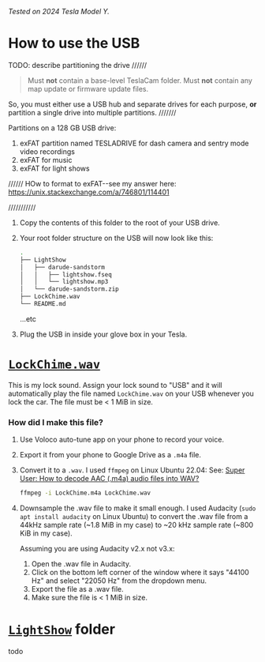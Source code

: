 _Tested on 2024 Tesla Model Y._


# How to use the USB

TODO: describe partitioning the drive
//////
> Must **not** contain a base-level TeslaCam folder.
> Must **not** contain any map update or firmware update files.

So, you must either use a USB hub and separate drives for each purpose, **or** partition a single drive into multiple partitions.
///////

Partitions on a 128 GB USB drive:
1. exFAT partition named TESLADRIVE for dash camera and sentry mode video recordings
1. exFAT for music 
1. exFAT for light shows

////// HOw to format to exFAT--see my answer here: https://unix.stackexchange.com/a/746801/114401

///////////

1. Copy the contents of this folder to the root of your USB drive. 
1. Your root folder structure on the USB will now look like this: 
    ```bash
    .
    ├── LightShow
    │   ├── darude-sandstorm
    │   │   ├── lightshow.fseq
    │   │   └── lightshow.mp3
    │   └── darude-sandstorm.zip
    ├── LockChime.wav
    └── README.md
    ```
    ...etc

1. Plug the USB in inside your glove box in your Tesla. 


# [`LockChime.wav`](LockChime.wav)

This is my lock sound. Assign your lock sound to "USB" and it will automatically play the file named `LockChime.wav` on your USB whenever you lock the car. The file must be < 1 MiB in size. 

### How did I make this file? 

1. Use Voloco auto-tune app on your phone to record your voice.

1. Export it from your phone to Google Drive as a `.m4a` file. 

1. Convert it to a `.wav`. I used `ffmpeg` on Linux Ubuntu 22.04: 
    See: [Super User: How to decode AAC (.m4a) audio files into WAV?](https://superuser.com/a/520769/425838)

    ```bash
    ffmpeg -i LockChime.m4a LockChime.wav
    ```

1. Downsample the .wav file to make it small enough. I used Audacity (`sudo apt install audacity` on Linux Ubuntu) to convert the .wav file from a 44kHz sample rate (\~1.8 MiB in my case) to \~20 kHz sample rate (\~800 KiB in my case). 

    Assuming you are using Audacity v2.x not v3.x:

    1. Open the .wav file in Audacity.
    1. Click on the bottom left corner of the window where it says "44100 Hz" and select "22050 Hz" from the dropdown menu.
    1. Export the file as a .wav file. 
    1. Make sure the file is < 1 MiB in size.


# [`LightShow`](LightShow) folder

todo

